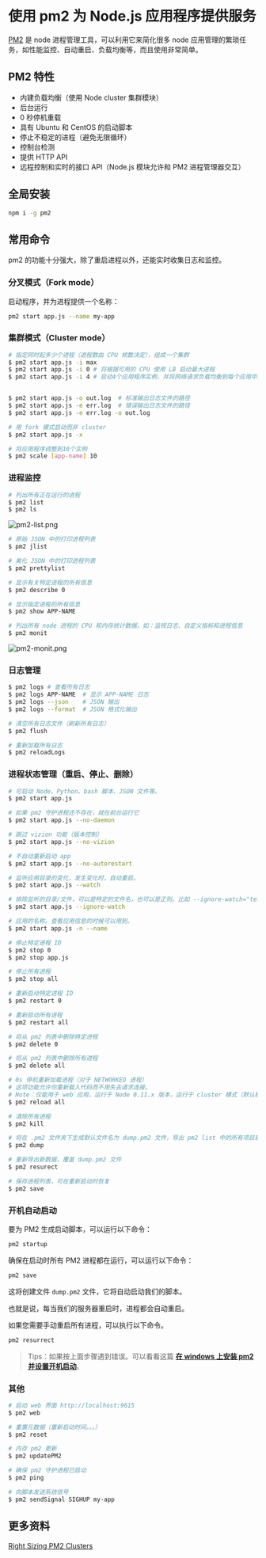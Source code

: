 # 使用 pm2 为 Node.js 应用程序提供服务

[PM2](https://pm2.keymetrics.io/) 是 node 进程管理工具，可以利用它来简化很多 node 应用管理的繁琐任务，如性能监控、自动重启、负载均衡等，而且使用非常简单。

## PM2 特性

- 内建负载均衡（使用 Node cluster 集群模块）
- 后台运行
- 0 秒停机重载
- 具有 Ubuntu 和 CentOS 的启动脚本
- 停止不稳定的进程（避免无限循环）
- 控制台检测
- 提供 HTTP API
- 远程控制和实时的接口 API（Node.js 模块允许和 PM2 进程管理器交互）

## 全局安装

```bash
npm i -g pm2
```

## 常用命令

pm2 的功能十分强大，除了重启进程以外，还能实时收集日志和监控。

### 分叉模式（Fork mode）

启动程序，并为进程提供一个名称：

```bash
pm2 start app.js --name my-app
```

### 集群模式（Cluster mode）

```bash
# 指定同时起多少个进程（进程数由 CPU 核数决定），组成一个集群
$ pm2 start app.js -i max
$ pm2 start app.js -i 0 # 将根据可用的 CPU 使用 LB 启动最大进程
$ pm2 start app.js -i 4 # 启动4个应用程序实例，并将网络请求负载均衡到每个应用中。


$ pm2 start app.js -o out.log  # 标准输出日志文件的路径
$ pm2 start app.js -e err.log  # 错误输出日志文件的路径
$ pm2 start app.js -e err.log -o out.log

# 用 fork 模式启动而非 cluster
$ pm2 start app.js -x

# 将应用程序调整到10个实例
$ pm2 scale [app-name] 10
```

### 进程监控

```bash
# 列出所有正在运行的进程
$ pm2 list
$ pm2 ls
```

![pm2-list.png](https://upload-images.jianshu.io/upload_images/18281896-7323a06d7f74660e.png?imageMogr2/auto-orient/strip%7CimageView2/2/w/1240)

```bash
# 原始 JSON 中的打印进程列表
$ pm2 jlist

# 美化 JSON 中的打印进程列表
$ pm2 prettylist

# 显示有关特定进程的所有信息
$ pm2 describe 0

# 显示指定进程的所有信息
$ pm2 show APP-NAME

# 列出所有 node 进程的 CPU 和内存统计数据，如：监视日志、自定义指标和进程信息
$ pm2 monit
```

![pm2-monit.png](https://upload-images.jianshu.io/upload_images/18281896-7b37b90a767f2a6e.png?imageMogr2/auto-orient/strip%7CimageView2/2/w/1240)

### 日志管理

```bash
$ pm2 logs # 查看所有日志
$ pm2 logs APP-NAME  # 显示 APP-NAME 日志
$ pm2 logs --json    # JSON 输出
$ pm2 logs --format  # JSON 格式化输出

# 清空所有日志文件（刷新所有日志）
$ pm2 flush

# 重新加载所有日志
$ pm2 reloadLogs
```

### 进程状态管理（重启、停止、删除）

```bash
# 可启动 Node、Python、bash 脚本、JSON 文件等。
$ pm2 start app.js

# 如果 pm2 守护进程还不存在，就在前台运行它
$ pm2 start app.js --no-daemon

# 跳过 vizion 功能（版本控制）
$ pm2 start app.js --no-vizion

# 不自动重新启动 app
$ pm2 start app.js --no-autorestart

# 监听应用目录的变化，发生变化时，自动重启。
$ pm2 start app.js --watch

# 排除监听的目录/文件，可以是特定的文件名，也可以是正则。比如 --ignore-watch="test node_modules "some scripts""
$ pm2 start app.js --ignore-watch

# 应用的名称。查看应用信息的时候可以用到。
$ pm2 start app.js -n --name

# 停止特定进程 ID
$ pm2 stop 0
$ pm2 stop app.js

# 停止所有进程
$ pm2 stop all

# 重新启动特定进程 ID
$ pm2 restart 0

# 重新启动所有进程
$ pm2 restart all

# 将从 pm2 列表中删除特定进程
$ pm2 delete 0

# 将从 pm2 列表中删除所有进程
$ pm2 delete all

# 0s 停机重新加载进程（对于 NETWORKED 进程）
# 这项功能允许你重新载入代码而不用失去请求连接。
# Note：仅能用于 web 应用，运行于 Node 0.11.x 版本，运行于 cluster 模式（默认模式）
$ pm2 reload all

# 清除所有进程
$ pm2 kill

# 将在 .pm2 文件夹下生成默认文件名为 dump.pm2 文件，导出 pm2 list 中的所有项目启动方式的数据
$ pm2 dump

# 重新导出新数据，覆盖 dump.pm2 文件
$ pm2 resurect

# 保存进程列表，可在重新启动时恢复
$ pm2 save
```

### 开机自动启动

要为 PM2 生成启动脚本，可以运行以下命令：

```bash
pm2 startup
```

确保在启动时所有 PM2 进程都在运行，可以运行以下命令：

```bash
pm2 save
```

这将创建文件 `dump.pm2` 文件，它将自动启动我们的脚本。

也就是说，每当我们的服务器重启时，进程都会自动重启。

如果您需要手动重启所有进程，可以执行以下命令。

```bash
pm2 resurrect
```

> Tips：如果按上面步骤遇到错误。可以看看这篇 **[在 windows 上安装 pm2 并设置开机启动](https://www.huaface.com/article/11)**。

### 其他

```bash
# 启动 web 界面 http://localhost:9615
$ pm2 web

# 重置元数据（重新启动时间。。。）
$ pm2 reset

# 内存 pm2 更新
$ pm2 updatePM2

# 确保 pm2 守护进程已启动
$ pm2 ping

# 向脚本发送系统信号
$ pm2 sendSignal SIGHUP my-app
```

## 更多资料

[Right Sizing PM2 Clusters](https://vadosware.io/post/right-sizing-pm2-clusters/)
